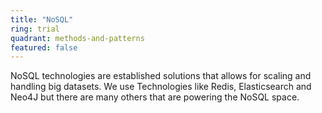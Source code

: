 ```yaml
---
title: "NoSQL"
ring: trial
quadrant: methods-and-patterns
featured: false
---
```


NoSQL technologies are established solutions that allows for scaling and handling big datasets.
We use Technologies like Redis, Elasticsearch and Neo4J but there are many others that are powering the NoSQL space.
